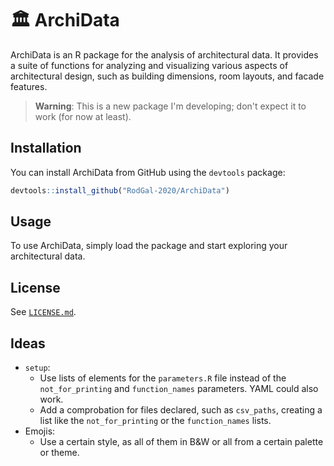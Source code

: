 # 🏛️ ArchiData

ArchiData is an R package for the analysis of architectural data. It provides a suite of functions for analyzing and visualizing various aspects of architectural design, such as building dimensions, room layouts, and facade features.

> **Warning**: This is a new package I'm developing; don't expect it to work (for now at least).

## Installation

You can install ArchiData from GitHub using the `devtools` package:

``` r
devtools::install_github("RodGal-2020/ArchiData")
```

## Usage

To use ArchiData, simply load the package and start exploring your architectural data.

## License

See [`LICENSE.md`](LICENSE.md).


## Ideas

- `setup`:
  - Use lists of elements for the `parameters.R` file instead of the `not_for_printing` and `function_names` parameters. YAML could also work.
  - Add a comprobation for files declared, such as `csv_paths`, creating a list like the `not_for_printing` or the `function_names` lists.
- Emojis:
  - Use a certain style, as all of them in B&W or all from a certain palette or theme.
